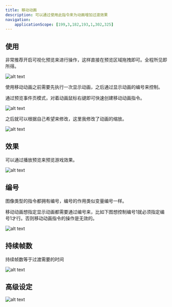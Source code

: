 ```yaml
---
title: 移动动画
description: 可以通过使用此指令来为动画增加过渡效果
navigation:
    applicationScope: [199,3,182,193,1,302,325]
---
```


## 使用

非常推荐开启可视化预览来进行操作，这样直接在预览区域拖拽即可。全程所见即所得。

![alt text](https://assbak.gcw.wiki/gcw/image/zh_hans/commands/images/movepicture/image.png)

使用移动动画之前需要先执行一次显示动画，之后通过显示动画的编号来控制。

通过预览事件页模式，对着动画鼠标右键即可快速创建移动动画指令。

![alt text](https://assbak.gcw.wiki/gcw/image/zh_hans/commands/images/moveanimation/image.png)

之后就可以根据自己希望来修改，这里我修改了动画的缩放。

![alt text](https://assbak.gcw.wiki/gcw/image/zh_hans/commands/images/moveanimation/image-1.png)

## 效果

可以通过播放预览来预览游戏效果。

![alt text](https://assbak.gcw.wiki/gcw/image/zh_hans/commands/images/moveanimation/1.gif)

## 编号

图像类型的指令都拥有编号，编号的作用类似变量编号一样。

移动动画想指定显示动画都需要通过编号来，比如下图想控制编号1就必须指定编号1才行。否则移动动画指令的操作是无效的。

![alt text](https://assbak.gcw.wiki/gcw/image/zh_hans/commands/images/moveanimation/image-2.png)

## 持续帧数

持续帧数等于过渡需要的时间

![alt text](https://assbak.gcw.wiki/gcw/image/zh_hans/commands/images/moveanimation/image-3.png)

## 高级设定

![alt text](https://assbak.gcw.wiki/gcw/image/zh_hans/commands/images/moveanimation/image-4.png)
